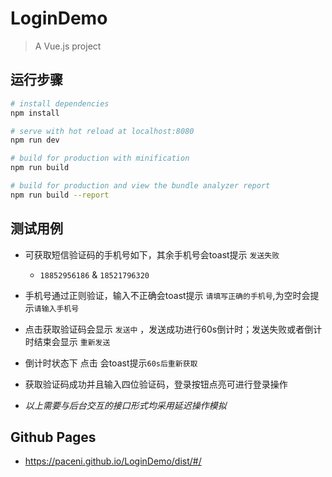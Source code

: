 # LoginDemo

> A Vue.js project

## 运行步骤

``` bash
# install dependencies
npm install

# serve with hot reload at localhost:8080
npm run dev

# build for production with minification
npm run build

# build for production and view the bundle analyzer report
npm run build --report
```

## 测试用例


* 可获取短信验证码的手机号如下，其余手机号会toast提示 `发送失败`

	* `18852956186` & `18521796320`

* 手机号通过正则验证，输入不正确会toast提示 `请填写正确的手机号`,为空时会提示`请输入手机号`

* 点击获取验证码会显示 `发送中` ，发送成功进行60s倒计时；发送失败或者倒计时结束会显示 `重新发送`

* 倒计时状态下 点击 会toast提示`60s后重新获取`

* 获取验证码成功并且输入四位验证码，登录按钮点亮可进行登录操作

* *以上需要与后台交互的接口形式均采用延迟操作模拟*

##  Github Pages
* https://paceni.github.io/LoginDemo/dist/#/

